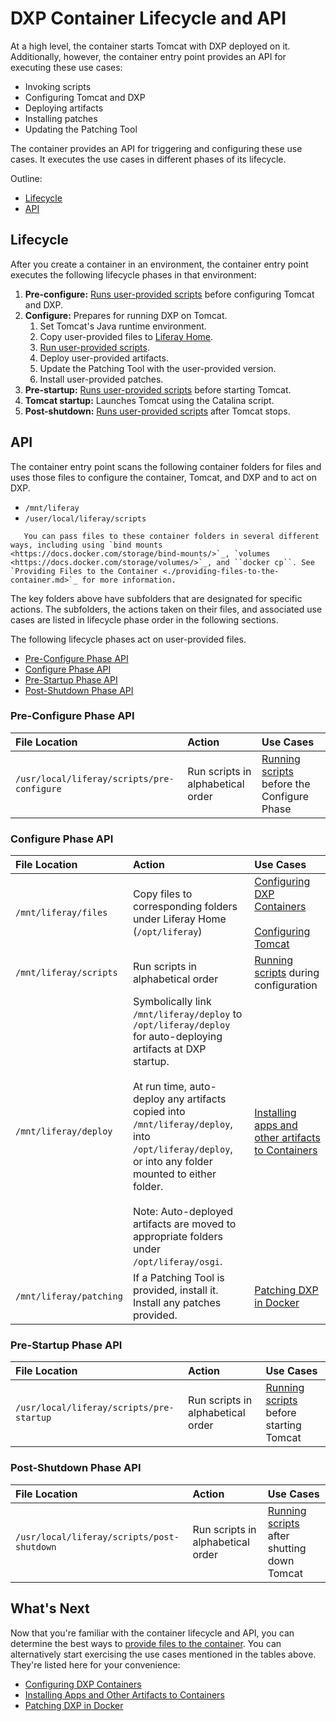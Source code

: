 # DXP Container Lifecycle and API

At a high level, the container starts Tomcat with DXP deployed on it. Additionally, however, the container entry point provides an API for executing these use cases:

* Invoking scripts
* Configuring Tomcat and DXP
* Deploying artifacts
* Installing patches
* Updating the Patching Tool

The container provides an API for triggering and configuring these use cases. It executes the use cases in different phases of its lifecycle.

Outline:

* [Lifecycle](#lifecycle)
* [API](#api)

## Lifecycle

After you create a container in an environment, the container entry point executes the following lifecycle phases in that environment:

1. **Pre-configure:** [Runs user-provided scripts](./running-scripts-in-containers.md) before configuring Tomcat and DXP.
1. **Configure:** Prepares for running DXP on Tomcat.
    1. Set Tomcat's Java runtime environment.
    1. Copy user-provided files to [Liferay Home](../../reference/liferay-home.md).
    1. [Run user-provided scripts](./running-scripts-in-containers.md).
    1. Deploy user-provided artifacts.
    1. Update the Patching Tool with the user-provided version.
    1. Install user-provided patches.
1. **Pre-startup:** [Runs user-provided scripts](./running-scripts-in-containers.md) before starting Tomcat.
1. **Tomcat startup:** Launches Tomcat using the Catalina script.
1. **Post-shutdown:** [Runs user-provided scripts](./running-scripts-in-containers.md) after Tomcat stops.

## API

The container entry point scans the following container folders for files and uses those files to configure the container, Tomcat, and DXP and to act on DXP.

* `/mnt/liferay`
* `/user/local/liferay/scripts`

```note::
   You can pass files to these container folders in several different ways, including using `bind mounts <https://docs.docker.com/storage/bind-mounts/>`_, `volumes <https://docs.docker.com/storage/volumes/>`_, and ``docker cp``. See `Providing Files to the Container <./providing-files-to-the-container.md>`_ for more information.
```

The key folders above have subfolders that are designated for specific actions. The subfolders, the actions taken on their files, and associated use cases are listed in lifecycle phase order in the following sections.

The following lifecycle phases act on user-provided files.

* [Pre-Configure Phase API](#pre-configure-phase-api)
* [Configure Phase API](#configure-phase-api)
* [Pre-Startup Phase API](#pre-startup-phase-api)
* [Post-Shutdown Phase API](#post-shutdown-phase-api)

### Pre-Configure Phase API

| File Location | Action | Use Cases |
| :------------ | :----- | :-------- |
| `/usr/local/liferay/scripts/pre-configure` | Run scripts in alphabetical order | <a href="./running-scripts-in-containers.md">Running scripts</a> before the Configure Phase |

### Configure Phase API

| File Location | Action | Use Cases |
| :------------ | :----- | :-------- |
| `/mnt/liferay/files` | Copy files to corresponding folders under Liferay Home (`/opt/liferay`) | [Configuring DXP Containers](./configuring-dxp-containers.md)<br><br>[Configuring Tomcat](./configuring-dxp-containers.md#jvm-options) |
| `/mnt/liferay/scripts` | Run scripts in alphabetical order | <a href="./running-scripts-in-containers.md">Running scripts</a> during configuration |
| `/mnt/liferay/deploy` | Symbolically link `/mnt/liferay/deploy` to `/opt/liferay/deploy` for auto-deploying artifacts at DXP startup.<br><br>At run time, auto-deploy any artifacts copied into `/mnt/liferay/deploy`, into `/opt/liferay/deploy`, or into any folder mounted to either folder.<br><br>Note: Auto-deployed artifacts are moved to appropriate folders under `/opt/liferay/osgi`. | [Installing apps and other artifacts to Containers](./installing-apps-and-other-artifacts-to-containers.md) |
| `/mnt/liferay/patching` | If a Patching Tool is provided, install it. Install any patches provided. | [Patching DXP in Docker](./patching-dxp-in-docker.md) |

### Pre-Startup Phase API

| File Location | Action | Use Cases |
| :------------ | :----- | :-------- |
| `/usr/local/liferay/scripts/pre-startup` | Run scripts in alphabetical order | <a href="./running-scripts-in-containers.md">Running scripts</a> before starting Tomcat |

### Post-Shutdown Phase API

| File Location | Action | Use Cases |
| :------------ | :----- | :-------- |
| `/usr/local/liferay/scripts/post-shutdown` | Run scripts in alphabetical order | <a href="./running-scripts-in-containers.md">Running scripts</a> after shutting down Tomcat |

## What's Next

Now that you're familiar with the container lifecycle and API, you can determine the best ways to [provide files to the container](./providing-files-to-the-container.md). You can alternatively start exercising the use cases mentioned in the tables above. They're listed here for your convenience:

* [Configuring DXP Containers](./configuring-dxp-containers.md)
* [Installing Apps and Other Artifacts to Containers](./installing-apps-and-other-artifacts-to-containers.md)
* [Patching DXP in Docker](./patching-dxp-in-docker.md)